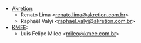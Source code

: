 - [Akretion](https://akretion.com/pt-BR):
  - Renato Lima \<<renato.lima@akretion.com.br>\>
  - Raphaël Valyi \<<raphael.valyi@akretion.com.br>\>
- [KMEE](https://www.kmee.com.br):
  - Luis Felipe Mileo \<<mileo@kmee.com.br>\>

